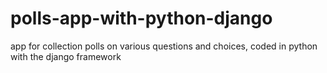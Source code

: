 # polls-app-with-python-django
 app for collection polls on various questions and choices, coded in python with the django framework
